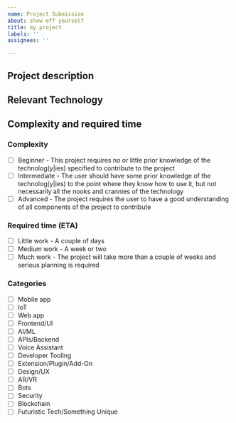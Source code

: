 ```yaml
---
name: Project Submission
about: show off yourself
title: my project
labels: ''
assignees: ''

---
```


## Project description

<!--[_Describe the project the best you can. Give any background information or link to resources that are necessary to understand the problem it is intended to solve. The more you elaborate on your idea, the easier it is to accomplish._]-->

## Relevant Technology

<!--[_Write what technology is relevant. What language, what platform, any particular library/framework/existing project it is based on?_]-->

## Complexity and required time

<!--[_Please only tick off one box in each category by changing `[ ]` to `[x]`. The labels on the project will then be updated by the maintainers as soon as possible._]-->

### Complexity

- [ ] Beginner - This project requires no or little prior knowledge of the technolog(y|ies) specified to contribute to the project
- [ ] Intermediate - The user should have some prior knowledge of the technolog(y|ies) to the point where they know how to use it, but not necessarily all the nooks and crannies of the technology
- [ ] Advanced - The project requires the user to have a good understanding of all components of the project to contribute

### Required time (ETA)

- [ ] Little work - A couple of days
- [ ] Medium work - A week or two
- [ ] Much work - The project will take more than a couple of weeks and serious planning is required

### Categories

- [ ] Mobile app
- [ ] IoT
- [ ] Web app
- [ ] Frontend/UI
- [ ] AI/ML
- [ ] APIs/Backend
- [ ] Voice Assistant
- [ ] Developer Tooling
- [ ] Extension/Plugin/Add-On
- [ ] Design/UX
- [ ] AR/VR
- [ ] Bots
- [ ] Security
- [ ] Blockchain
- [ ] Futuristic Tech/Something Unique
